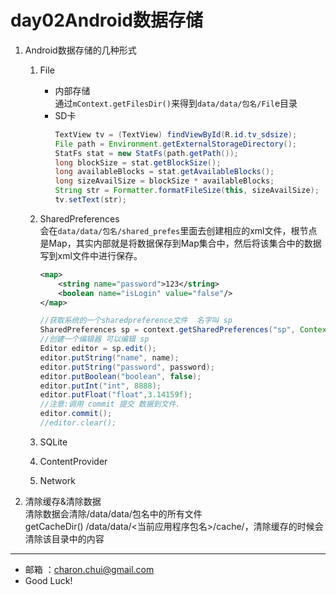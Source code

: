 day02Android数据存储
===

1. Android数据存储的几种形式
    1. File
    
        - 内部存储    
            通过`mContext.getFilesDir()`来得到`data/data/包名/Fil`e目录
        - SD卡
            ```java
            TextView tv = (TextView) findViewById(R.id.tv_sdsize);
    		File path = Environment.getExternalStorageDirectory();
    		StatFs stat = new StatFs(path.getPath());
    		long blockSize = stat.getBlockSize();
    		long availableBlocks = stat.getAvailableBlocks();
    		long sizeAvailSize = blockSize * availableBlocks;
    		String str = Formatter.formatFileSize(this, sizeAvailSize);
    		tv.setText(str);
            ```
    2. SharedPreferences    
        会在`data/data/包名/shared_prefes`里面去创建相应的xml文件，根节点是Map，其实内部就是将数据保存到Map集合中，然后将该集合中的数据写到xml文件中进行保存。
        ```xml
        <map>
            <string name="password">123</string>
            <boolean name="isLogin" value="false"/>
        </map>
        ```
        ```java
		//获取系统的一个sharedpreference文件  名字叫 sp
		SharedPreferences sp = context.getSharedPreferences("sp", Context.MODE_WORLD_READABLE+Context.MODE_WORLD_WRITEABLE);
		//创建一个编辑器 可以编辑 sp
		Editor editor = sp.edit();
		editor.putString("name", name);
		editor.putString("password", password);
		editor.putBoolean("boolean", false);
		editor.putInt("int", 8888);
		editor.putFloat("float",3.14159f);
		//注意:调用 commit 提交 数据到文件.
		editor.commit();
		//editor.clear();
	
        ```
    3. SQLite
    4. ContentProvider
    5. Network

2. 清除缓存&清除数据    
    清除数据会清除/data/data/包名中的所有文件     
    getCacheDir()  /data/data/<当前应用程序包名>/cache/，清除缓存的时候会清除该目录中的内容
---

- 邮箱 ：charon.chui@gmail.com  
- Good Luck! 